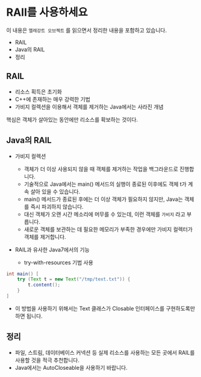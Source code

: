 # RAII를 사용하세요

이 내용은 `엘레강트 오브젝트` 를 읽으면서 정리한 내용을 포함하고 있습니다.

- RAIL
- Java의 RAIL
- 정리

## RAIL 

- 리소스 획득은 초기화
- C++에 존재하는 매우 강력한 기법
- 가비지 컬렉션을 이용해서 객체를 제거하는 Java에서는 사라진 개념

핵심은 객체가 살아있는 동안에만 리소스를 확보하는 것이다.

## Java의 RAIL

- 가비지 컬렉션
  - 객체가 더 이상 사용되지 않을 때 객체를 제거하는 작업을 백그라운드로 진행합니다. 
  - 기술적으로 Java에서는 main() 메서드의 실행이 종료된 이후에도 객체 t가 계속 살아 있을 수 있습니다. 
  - main() 메서드가 종료된 후에는 더 이상 객체가 필요하지 않지만, Java는 객체를 즉시 파괴하지 않습니다. 
  - 대신 객체가 오랜 시간 메소리에 머무를 수 있는데, 이런 객체를 `가비지` 라고 부릅니다.
  - 새로운 객체를 보관하는 데 필요한 메모리가 부족한 경우에만 가비지 컬렉터가 객체를 제거합니다.

- RAIL과 유사한 Java7에서의 기능
  - try-with-resources 기법 사용

```java
int main() [
    try (Text t = new Text("/tmp/text.txt")) {
        t.content();
    }
]
```

- 이 방법을 사용하기 위해서는 Text 클래스가 Closable 인터페이스를 구현하도록만 하면 됩니다.

## 정리

- 파일, 스트림, 데이터베이스 커넥션 등 실제 리소스를 사용하는 모든 곳에서 RAIL를 사용할 것을 적극 추천합니다. 
- Java에서는 AutoCloseable을 사용하기 바랍니다.

